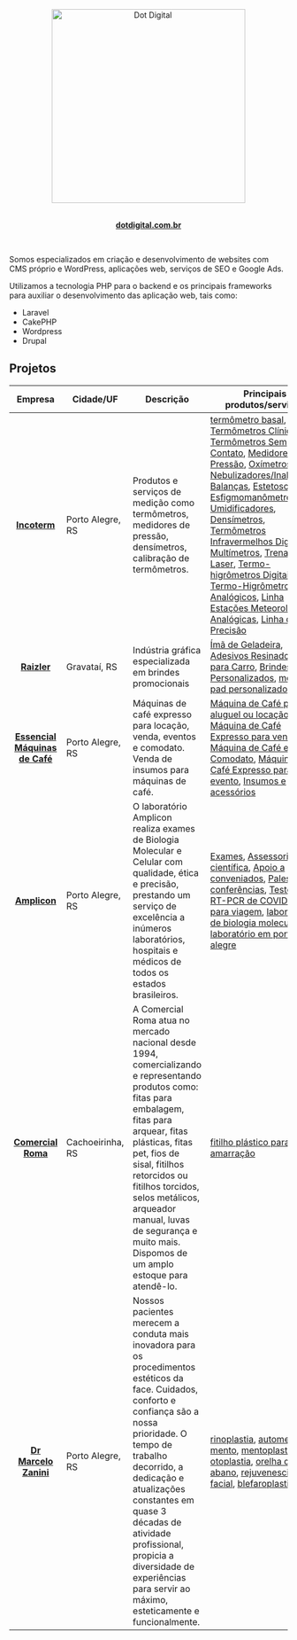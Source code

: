 
<div align="center">
  <img  width="350" height="350" src="https://avatars.githubusercontent.com/u/19729504?s=400&u=32eca2f3bfc91dd4bf48df64f768b46adb5b50cb&v=4" width="350" alt="Dot Digital">
	<br>
	<br>
	<p>
		<a href="https://dotdigital.com.br/" target="_blank">
			<b>dotdigital.com.br</b>
		</a>
	</p>
	<br>
</div>


Somos especializados em criação e desenvolvimento de websites com CMS próprio e WordPress, aplicações web, serviços de SEO e Google Ads.

Utilizamos a tecnologia PHP para o backend e os principais frameworks para auxiliar o desenvolvimento das aplicação web, tais como:
- Laravel
- CakePHP
- Wordpress
- Drupal

## Projetos
Empresa | Cidade/UF | Descrição | Principais produtos/serviços
:------------: | ------------ | ------------ | ------------
**[Incoterm](https://www.incoterm.com.br/)** | Porto Alegre, RS | Produtos e serviços de medição como termômetros, medidores de pressão, densímetros, calibração de termômetros. | [termômetro basal](https://www.incoterm.com.br/produto/29834-flexterm-termometro-clinico-digital-de-haste-flexivel), [Termômetros Clínico](https://www.incoterm.com.br/saude-bem-estar/termometros-clinicos), [Termômetros Sem Contato](https://www.incoterm.com.br/saude-bem-estar/termometros-sem-contato), [Medidores de Pressão](https://www.incoterm.com.br/saude-bem-estar/medidores-pressao), [Oxímetros](https://www.incoterm.com.br/saude-bem-estar/oximetro), [Nebulizadores/Inaladores](https://www.incoterm.com.br/saude-bem-estar/nebulizadores-inaladores), [Balanças](https://www.incoterm.com.br/saude-bem-estar/balancas), [Estetoscópios](https://www.incoterm.com.br/saude-bem-estar/estetoscopios), [Esfigmomanômetros](https://www.incoterm.com.br/saude-bem-estar/esfigmomanometros), [Umidificadores](https://www.incoterm.com.br/saude-bem-estar/umidificadores), [Densímetros](https://www.incoterm.com.br/solucoes-em-medicao/densimetros-agropecuaria-veterinaria), [Termômetros Infravermelhos Digitais](https://www.incoterm.com.br/solucoes-em-medicao/termometros-infravermelhos-digitais-refrigeracao), [Multímetros](https://www.incoterm.com.br/solucoes-em-medicao/multimetros), [Trenas Laser](https://www.incoterm.com.br/solucoes-em-medicao/trenas-laser), [Termo-higrômetros Digitais](https://www.incoterm.com.br/solucoes-em-medicao/termo-higrometros-digitais-refrigeracao), [Termo-Higrômetros Analógicos](https://www.incoterm.com.br/solucoes-em-medicao/termo-higrometros-analogicos), [Linha Estações Meteorológicas Analógicas](https://www.incoterm.com.br/ambiente-decoracao/linha-estacoes-meteorologicas-analogicas), [Linha de Alta Precisão](https://www.incoterm.com.br/solucoes-em-medicao/linha-de-alta-preciao)
**[Raizler](https://www.raizler.com.br/)** | Gravataí, RS | Indústria gráfica especializada em brindes promocionais | [Ímã de Geladeira](https://www.raizler.com.br/ima-de-geladeira), [Adesivos Resinados](https://www.raizler.com.br/adesivo-resinado), [Ímã para Carro](https://www.raizler.com.br/ima-para-carro), [Brindes Personalizados](https://www.raizler.com.br/brindes-personalizados), [mouse pad personalizado](https://www.raizler.com.br/mouse-pad)
**[Essencial Máquinas de Café](https://essencialmaquinas.com.br/)** | Porto Alegre, RS | Máquinas de café expresso para locação, venda, eventos e comodato. Venda de insumos para máquinas de café. | [Máquina de Café para aluguel ou locação](https://essencialmaquinas.com.br/maquina-de-cafe-para-aluguel), [Máquina de Café Expresso para venda](https://essencialmaquinas.com.br/maquina-de-cafe-para-venda), [Máquina de Café em Comodato](https://essencialmaquinas.com.br/maquina-de-cafe-comodato), [Máquina de Café Expresso para evento](https://essencialmaquinas.com.br/maquina-de-cafe-para-evento), [Insumos e acessórios](https://essencialmaquinas.com.br/produtos/insumos_para_maquinas_de_cafe_expresso.html)
**[Amplicon](https://www.amplicon.com.br/)** | Porto Alegre, RS | O laboratório Amplicon realiza exames de Biologia Molecular e Celular com qualidade, ética e precisão, prestando um serviço de excelência a inúmeros laboratórios, hospitais e médicos de todos os estados brasileiros. | [Exames](https://www.amplicon.com.br/exames-doencas-geneticas-infecciosas), [Assessoria científica](https://www.amplicon.com.br/assessoria-cientifica), [Apoio a conveniados](https://www.amplicon.com.br/apoio-conveniados), [Palestras e conferências](https://www.amplicon.com.br/servico-palestras-conferencias), [Teste de RT-PCR de COVID-19 para viagem](https://www.amplicon.com.br/noticias/teste-de-covid-19-para-viagem), [laboratório de biologia molecular](https://www.amplicon.com.br), [laboratório em porto alegre](https://www.amplicon.com.br)
**[Comercial Roma](https://www.comercialroma.com.br/)** | Cachoeirinha, RS | A Comercial Roma atua no mercado nacional desde 1994, comercializando e representando produtos como: fitas para embalagem, fitas para arquear, fitas plásticas, fitas pet, fios de sisal, fitilhos retorcidos ou fitilhos torcidos, selos metálicos, arqueador manual, luvas de segurança e muito mais. Dispomos de um amplo estoque para atendê-lo. | [fitilho plástico para amarração](https://www.cordinharoma.com.br/fio+fitilho+retorcido+cordinha+sintetico+hiper+fio+btw+enfardamento)
**[Dr Marcelo Zanini](https://zanini.med.br/)** | Porto Alegre, RS | Nossos pacientes merecem a conduta mais inovadora para os procedimentos estéticos da face. Cuidados, conforto e confiança são a nossa prioridade. O tempo de trabalho decorrido, a dedicação e atualizações constantes em quase 3 décadas de atividade profissional, propicia a diversidade de experiências para servir ao máximo, esteticamente e funcionalmente. | [rinoplastia](https://zanini.med.br/rinoplastia-plastica-de-nariz/), [automento do mento](https://zanini.med.br/mentoplastia-aumento-do-mento/), [mentoplastia](https://zanini.med.br/mentoplastia-aumento-do-mento/), [otoplastia](https://zanini.med.br/otoplastia-orelha-de-abano/), [orelha de abano](https://zanini.med.br/otoplastia-orelha-de-abano/), [rejuvenescimento facial](https://zanini.med.br/rejuvenescimento-facial/), [blefaroplastia](https://zanini.med.br/rejuvenescimento-facial/)
